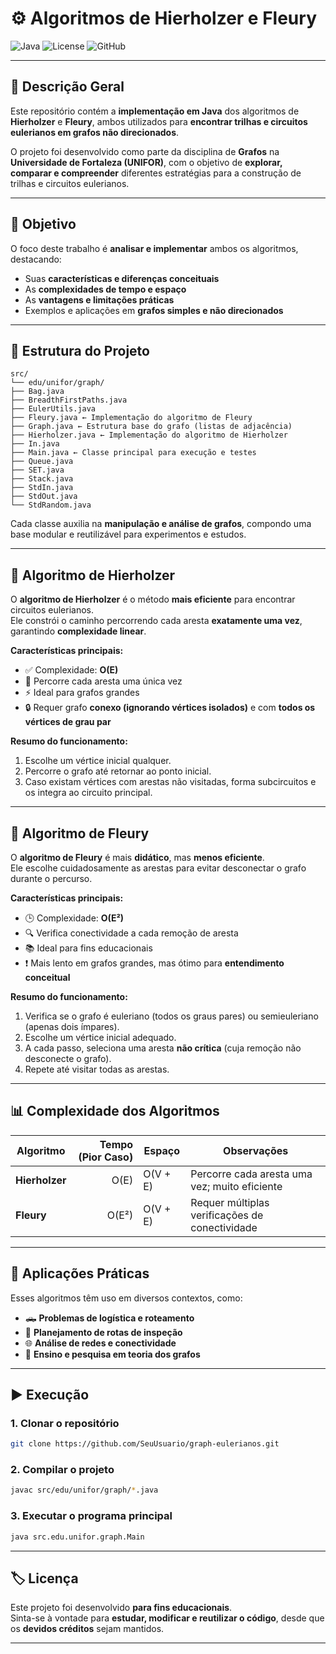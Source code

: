 # ⚙️ Algoritmos de Hierholzer e Fleury

![Java](https://img.shields.io/badge/Java-ED8B00?style=for-the-badge&logo=openjdk&logoColor=white)
![License](https://img.shields.io/badge/uso-acad%C3%AAmico-blue?style=for-the-badge)
![GitHub](https://img.shields.io/badge/Grafos-Eulerianos-success?style=for-the-badge)

---

## 🧭 Descrição Geral

Este repositório contém a **implementação em Java** dos algoritmos de **Hierholzer** e **Fleury**, ambos utilizados para **encontrar trilhas e circuitos eulerianos em grafos não direcionados**.

O projeto foi desenvolvido como parte da disciplina de **Grafos** na **Universidade de Fortaleza (UNIFOR)**, com o objetivo de **explorar, comparar e compreender** diferentes estratégias para a construção de trilhas e circuitos eulerianos.

---

## 🎯 Objetivo

O foco deste trabalho é **analisar e implementar** ambos os algoritmos, destacando:

- Suas **características e diferenças conceituais**
- As **complexidades de tempo e espaço**
- As **vantagens e limitações práticas**
- Exemplos e aplicações em **grafos simples e não direcionados**

---

## 🧩 Estrutura do Projeto

```
src/
└── edu/unifor/graph/
├── Bag.java
├── BreadthFirstPaths.java
├── EulerUtils.java
├── Fleury.java ← Implementação do algoritmo de Fleury
├── Graph.java ← Estrutura base do grafo (listas de adjacência)
├── Hierholzer.java ← Implementação do algoritmo de Hierholzer
├── In.java
├── Main.java ← Classe principal para execução e testes
├── Queue.java
├── SET.java
├── Stack.java
├── StdIn.java
├── StdOut.java
└── StdRandom.java
```

Cada classe auxilia na **manipulação e análise de grafos**, compondo uma base modular e reutilizável para experimentos e estudos.

---

## 🔹 Algoritmo de Hierholzer

O **algoritmo de Hierholzer** é o método **mais eficiente** para encontrar circuitos eulerianos.  
Ele constrói o caminho percorrendo cada aresta **exatamente uma vez**, garantindo **complexidade linear**.

**Características principais:**

- ✅ Complexidade: **O(E)**
- 🔁 Percorre cada aresta uma única vez
- ⚡ Ideal para grafos grandes
- 🔒 Requer grafo **conexo (ignorando vértices isolados)** e com **todos os vértices de grau par**

**Resumo do funcionamento:**

1. Escolhe um vértice inicial qualquer.
2. Percorre o grafo até retornar ao ponto inicial.
3. Caso existam vértices com arestas não visitadas, forma subcircuitos e os integra ao circuito principal.

---

## 🔸 Algoritmo de Fleury

O **algoritmo de Fleury** é mais **didático**, mas **menos eficiente**.  
Ele escolhe cuidadosamente as arestas para evitar desconectar o grafo durante o percurso.

**Características principais:**

- 🕒 Complexidade: **O(E²)**
- 🔍 Verifica conectividade a cada remoção de aresta
- 📚 Ideal para fins educacionais
- ❗ Mais lento em grafos grandes, mas ótimo para **entendimento conceitual**

**Resumo do funcionamento:**

1. Verifica se o grafo é euleriano (todos os graus pares) ou semieuleriano (apenas dois ímpares).
2. Escolhe um vértice inicial adequado.
3. A cada passo, seleciona uma aresta **não crítica** (cuja remoção não desconecte o grafo).
4. Repete até visitar todas as arestas.

---

## 📊 Complexidade dos Algoritmos

| Algoritmo      | Tempo (Pior Caso) | Espaço   | Observações                                    |
| -------------- | ----------------: | -------- | ---------------------------------------------- |
| **Hierholzer** |              O(E) | O(V + E) | Percorre cada aresta uma vez; muito eficiente  |
| **Fleury**     |             O(E²) | O(V + E) | Requer múltiplas verificações de conectividade |

---

## 🧠 Aplicações Práticas

Esses algoritmos têm uso em diversos contextos, como:

- 🛻 **Problemas de logística e roteamento**
- 🧭 **Planejamento de rotas de inspeção**
- 🌐 **Análise de redes e conectividade**
- 🧩 **Ensino e pesquisa em teoria dos grafos**

---

## ▶️ Execução

### 1. Clonar o repositório

```bash
git clone https://github.com/SeuUsuario/graph-eulerianos.git
```

### 2. Compilar o projeto

```bash
javac src/edu/unifor/graph/*.java
```

### 3. Executar o programa principal

```bash
java src.edu.unifor.graph.Main
```

---

## 🏷️ Licença

Este projeto foi desenvolvido **para fins educacionais**.  
Sinta-se à vontade para **estudar, modificar e reutilizar o código**, desde que os **devidos créditos** sejam mantidos.

---

